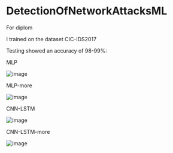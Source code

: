 # DetectionOfNetworkAttacksML
For diplom

I trained on the dataset CIC-IDS2017

Testing showed an accuracy of 98-99%:

MLP

![image](https://github.com/user-attachments/assets/38c30ac7-1b14-493b-a752-55c546f15d94)

MLP-more

![image](https://github.com/user-attachments/assets/537c52ff-10fc-4588-a38b-4f8c724f17a3)

CNN-LSTM

![image](https://github.com/user-attachments/assets/30951a32-8659-43b8-84c1-ce09eea01c2d)

CNN-LSTM-more

![image](https://github.com/user-attachments/assets/e7ec877c-7e55-4699-91bc-3d93e5cc90f6)
